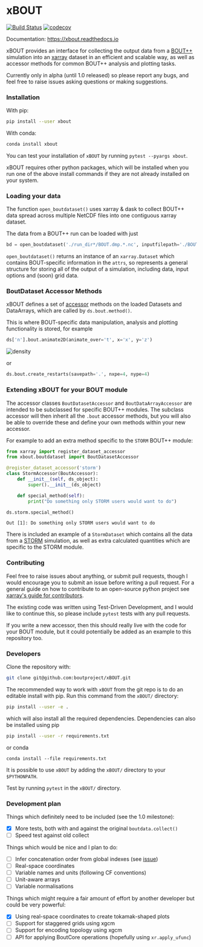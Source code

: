 # xBOUT

[![Build Status](https://github.com/boutproject/xBOUT/workflows/master/badge.svg)](https://github.com/boutproject/xBOUT/actions)
[![codecov](https://codecov.io/gh/boutproject/xBOUT/branch/master/graph/badge.svg)](https://codecov.io/gh/boutproject/xBOUT)

Documentation: https://xbout.readthedocs.io

xBOUT provides an interface for collecting the output data from a
[BOUT++](https://boutproject.github.io/) simulation into an
[xarray](https://xarray.pydata.org/en/stable/index.html)
dataset in an efficient and scalable way, as well as accessor methods
for common BOUT++ analysis and plotting tasks.

Currently only in alpha (until 1.0 released) so please report any bugs,
and feel free to raise issues asking questions or making suggestions.

 
### Installation

With pip:
```bash
pip install --user xbout
```

With conda:
```bash
conda install xbout
```

You can test your installation of `xBOUT` by running `pytest --pyargs xbout`.

xBOUT requires other python packages, which will be installed when you 
run one of the above install commands if they are not already installed on 
your system.


### Loading your data

The function `open_boutdataset()` uses xarray & dask to collect BOUT++
data spread across multiple NetCDF files into one contiguous xarray
dataset.

The data from a BOUT++ run can be loaded with just

```python
bd = open_boutdataset('./run_dir*/BOUT.dmp.*.nc', inputfilepath='./BOUT.inp')
```

`open_boutdataset()` returns an instance of an `xarray.Dataset` which
contains BOUT-specific information in the `attrs`, so represents a
general structure for storing all of the output of a simulation,
including data, input options and (soon) grid data.



### BoutDataset Accessor Methods

xBOUT defines a set of
[accessor](https://xarray.pydata.org/en/stable/internals.html#extending-xarray)
methods on the loaded Datasets and DataArrays, which are called by
`ds.bout.method()`.

This is where BOUT-specific data manipulation, analysis and plotting
functionality is stored, for example

```python
ds['n'].bout.animate2D(animate_over='t', x='x', y='z')
```

![density](doc/images/n_over_t.gif)

or

```python
ds.bout.create_restarts(savepath='.', nxpe=4, nype=4)
```


### Extending xBOUT for your BOUT module

The accessor classes `BoutDatasetAccessor` and `BoutDataArrayAccessor`
are intended to be subclassed for specific BOUT++ modules. The subclass
accessor will then inherit all the `.bout` accessor methods, but you
will also be able to override these and define your own methods within
your new accessor.


For example to add an extra method specific to the `STORM` BOUT++
module:

```python
from xarray import register_dataset_accessor
from xbout.boutdataset import BoutDatasetAccessor

@register_dataset_accessor('storm')
class StormAccessor(BoutAccessor):
    def __init__(self, ds_object):
        super().__init__(ds_object)

    def special_method(self):
        print("Do something only STORM users would want to do")

ds.storm.special_method()
```
```
Out [1]: Do something only STORM users would want to do
```


There is included an example of a
`StormDataset` which contains all the data from a
[STORM](https://github.com/boutproject/STORM) simulation, as well as
extra calculated quantities which are specific to the STORM module.


### Contributing

Feel free to raise issues about anything, or submit pull requests,
though I would encourage you to submit an issue before writing a pull
request.
For a general guide on how to contribute to an open-source python
project see
[xarray's guide for contributors](https://xarray.pydata.org/en/stable/contributing.html).

The existing code was written using Test-Driven Development, and I would
like to continue this, so please include `pytest` tests with any pull
requests.

If you write a new accessor, then this should really live with the code
for your BOUT module, but it could potentially be added as an example to
this repository too.


### Developers

Clone the repository with:
```bash
git clone git@github.com:boutproject/xBOUT.git
```

The recommended way to work with `xBOUT` from the git repo is to do an editable
install with pip. Run this command from the `xBOUT/` directory:
```bash
pip install --user -e .
```
which will also install all the required dependencies. Dependencies can also be
installed using pip
```bash
pip install --user -r requirements.txt
```
or conda
```
conda install --file requirements.txt
```
It is possible to use `xBOUT` by adding the `xBOUT/` directory to your
`$PYTHONPATH`.

Test by running `pytest` in the `xBOUT/` directory.


### Development plan

Things which definitely need to be included (see the 1.0 milestone):

- [x] More tests, both with
 and against the original
`boutdata.collect()`
- [ ] Speed test against old collect

Things which would be nice and I plan to do:

- [ ] Infer concatenation order from global indexes (see
[issue](https://github.com/TomNicholas/xBOUT/issues/3))
- [ ] Real-space coordinates
- [ ] Variable names and units (following CF conventions)
- [ ] Unit-aware arrays
- [ ] Variable normalisations

Things which might require a fair amount of effort by another developer but
could be very powerful:

- [x] Using real-space coordinates to create tokamak-shaped plots
- [ ] Support for staggered grids using xgcm
- [ ] Support for encoding topology using xgcm
- [ ] API for applying BoutCore operations (hopefully using `xr.apply_ufunc`)
